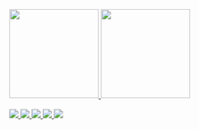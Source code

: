 <div>
    <a href = "https://github.com/RukasuDesuu">
    <img height="160em" src = "https://github-readme-stats.vercel.app/api?username=RukasuDesuu&show_icons=true&theme=midnight-purple&include_all_commits=true&count_private=true"/>
    <img height="160em" src = "https://github-readme-stats.vercel.app/api/top-langs/?username=RukasuDesuu&layout=compact&langs_count=7&theme=midnight-purple"/>
</div>

<div style = "display: inline_block"><br>
  <img src = "https://img.shields.io/badge/Python-3776AB?style=for-the-badge&logo=python&logoColor=white">
  <img src = "https://img.shields.io/badge/Godot-478CBF?style=for-the-badge&logo=GodotEngine&logoColor=white">
  <img src = "https://img.shields.io/badge/Arduino-00979D?style=for-the-badge&logo=Arduino&logoColor=white" />
  <img src = "https://img.shields.io/badge/Unity-100000?style=for-the-badge&logo=unity&logoColor=white" />
  <img src = "https://img.shields.io/badge/Visual_Studio_Code-0078D4?style=for-the-badge&logo=visual%20studio%20code&logoColor=white" />
</div>

##

<div>
    <a href="https://discord.com/users/898303622683697202" target="https://img.shields.io/badge/Discord-7289DA?style=for-the-badge&logo=discord&logoColor=white">
    <a href="https://open.spotify.com/user/22q47zpvpge46yyabjwibs6mq?si=41ab913a3e344ce1" target="https://img.shields.io/badge/Spotify-1ED760?&style=for-the-badge&logo=spotify&logoColor=white">
    <a href="htttps://twitch.tv/rukasudesuu" target = "https://img.shields.io/badge/Twitch-9146FF?style=for-the-badge&logo=twitch&logoColor=white">
    <a href="https://www.linkedin.com/in/lucascamargoekroth/" target = "https://img.shields.io/badge/LinkedIn-0077B5?style=for-the-badge&logo=linkedin&logoColor=white">
    <!--<a href="" target = "">
    <a href="" target = "">
    -->
<div>